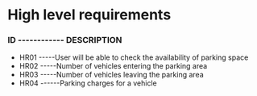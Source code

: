 #  High level requirements
  
  
  ### ID  ------------ DESCRIPTION
  * HR01          -----User will be able to check the availability of parking space
  * HR02          -----Number of vehicles entering the parking area
  * HR03          -----Number of vehicles leaving the parking area
  * HR04         ------Parking charges for a vehicle
    
